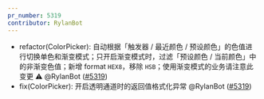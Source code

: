 ```yaml
---
pr_number: 5319
contributor: RylanBot
---
```


- refactor(ColorPicker): 自动根据「触发器 / 最近颜色 / 预设颜色」的色值进行切换单色和渐变模式；只开启渐变模式时，过滤「预设颜色 / 当前颜色」中的非渐变色值；新增 format `HEX8`，移除 `HSB`；使用渐变模式的业务请注意此变更 ⚠️  @RylanBot ([#5319](https://github.com/Tencent/tdesign-vue-next/pull/5319))
- fix(ColorPicker): 开启透明通道时的返回值格式化异常 @RylanBot ([#5319](https://github.com/Tencent/tdesign-vue-next/pull/5319))
